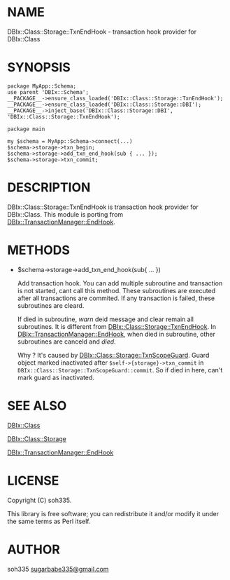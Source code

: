 # NAME

DBIx::Class::Storage::TxnEndHook - transaction hook provider for DBIx::Class

# SYNOPSIS

    package MyApp::Schema;
    use parent 'DBIx::Schema';
    __PACKAGE__->ensure_class_loaded('DBIx::Class::Storage::TxnEndHook');
    __PACKAGE__->ensure_class_loaded('DBIx::Class::Storage::DBI');
    __PACKAGE__->inject_base('DBIx::Class::Storage::DBI', 'DBIx::Class::Storage::TxnEndHook');

    package main

    my $schema = MyApp::Schema->connect(...)
    $schema->storage->txn_begin;
    $schema->storage->add_txn_end_hook(sub { ... });
    $schema->storage->txn_commit;

# DESCRIPTION

DBIx::Class::Storage::TxnEndHook is transaction hook provider for DBIx::Class.
This module is porting from [DBIx::TransactionManager::EndHook](http://search.cpan.org/perldoc?DBIx::TransactionManager::EndHook).

# METHODS

- $schema->storage->add\_txn\_end\_hook(sub{ ... })

    Add transaction hook. You can add multiple subroutine and transaction is not started, cant call
    this method. These subroutines are executed after all transactions are commited. If any
    transaction is failed, these subroutines are cleard.

    If died in subroutine, _warn_ deid message and clear remain all subroutines. It is different from
    [DBIx::Class::Storage::TxnEndHook](http://search.cpan.org/perldoc?DBIx::Class::Storage::TxnEndHook). In [DBIx::TransactionManager::EndHook](http://search.cpan.org/perldoc?DBIx::TransactionManager::EndHook), when died in
    subroutine, other subroutines are canceld and _died_.

    Why ? It's caused by [DBIx::Class::Storage::TxnScopeGuard](http://search.cpan.org/perldoc?DBIx::Class::Storage::TxnScopeGuard). Guard object marked inactivated
    after `$self->{storage}->txn_commit` in `DBIx::Class::Storage::TxnScopeGuard::commit`.
    So if died in here, can't mark guard as inactivated.

# SEE ALSO

[DBIx::Class](http://search.cpan.org/perldoc?DBIx::Class)

[DBIx::Class::Storage](http://search.cpan.org/perldoc?DBIx::Class::Storage)

[DBIx::TransactionManager::EndHook](http://search.cpan.org/perldoc?DBIx::TransactionManager::EndHook)

# LICENSE

Copyright (C) soh335.

This library is free software; you can redistribute it and/or modify
it under the same terms as Perl itself.

# AUTHOR

soh335 <sugarbabe335@gmail.com>
